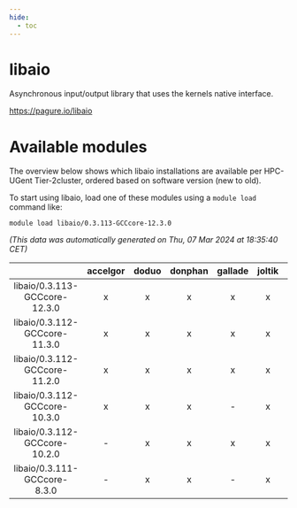 ```yaml
---
hide:
  - toc
---
```


libaio
======


Asynchronous input/output library that uses the kernels native interface.

https://pagure.io/libaio
# Available modules


The overview below shows which libaio installations are available per HPC-UGent Tier-2cluster, ordered based on software version (new to old).

To start using libaio, load one of these modules using a `module load` command like:

```shell
module load libaio/0.3.113-GCCcore-12.3.0
```

*(This data was automatically generated on Thu, 07 Mar 2024 at 18:35:40 CET)*  

| |accelgor|doduo|donphan|gallade|joltik|skitty|
| :---: | :---: | :---: | :---: | :---: | :---: | :---: |
|libaio/0.3.113-GCCcore-12.3.0|x|x|x|x|x|x|
|libaio/0.3.112-GCCcore-11.3.0|x|x|x|x|x|x|
|libaio/0.3.112-GCCcore-11.2.0|x|x|x|x|x|x|
|libaio/0.3.112-GCCcore-10.3.0|x|x|x|-|x|x|
|libaio/0.3.112-GCCcore-10.2.0|-|x|x|x|x|x|
|libaio/0.3.111-GCCcore-8.3.0|-|x|x|-|x|x|
